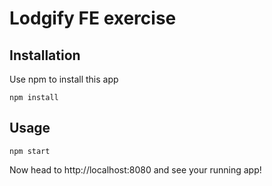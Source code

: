 # Lodgify FE exercise

## Installation
Use npm to install this app
```
npm install
```

## Usage
```
npm start
```
Now head to http://localhost:8080 and see your running app!